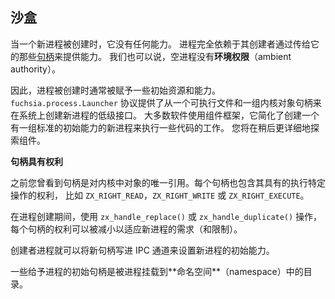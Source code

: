 <!-- ## Sandboxing -->
## 沙盒

<!-- 
When a new process is created, it has no capabilities. The process relies
entirely on its creator to provide capabilities through the set of
[handles][glossary.handle] passed to it. One might also say that an empty
process has no **ambient authority**.
 -->
当一个新进程被创建时，它没有任何能力。
进程完全依赖于其创建者通过传给它的那些[句柄][glossary.handle]来提供能力。
我们也可以说，空进程没有**环境权限**（ambient authority）。

<!-- 
Because of this, processes are usually created with some initial resources
and capabilities. The `fuchsia.process.Launcher` protocol provides the
low-level interface to create new processes on the system from an executable
and a set of kernel object handles. Most software uses the component framework,
which simplifies the work of setting up a new process to execute some code with
a standard set of initial capabilities. You will explore components in more
detail later on.
 -->
因此，进程被创建时通常被赋予一些初始资源和能力。
`fuchsia.process.Launcher` 协议提供了从一个可执行文件和一组内核对象句柄来在系统上创建新进程的低级接口。
大多数软件使用组件框架，它简化了创建一个有一组标准的初始能力的新进程来执行一些代码的工作。
您将在稍后更详细地探索组件。

<aside class="key-point">
  <!-- <b>Handles have rights</b> -->
  <b>句柄具有权利</b>
  <!-- 
  <p>Previously you saw that handles are unique references to objects in the
  kernel. Each handle also contains the rights the handle has to perform
  certain actions, such as <code>ZX_RIGHT_READ</code>,
  <code>ZX_RIGHT_WRITE</code>, or <code>ZX_RIGHT_EXECUTE</code>.</p>
 -->
  <p>之前您曾看到句柄是对内核中对象的唯一引用。每个句柄也包含其具有的执行特定操作的权利，
  比如 <code>ZX_RIGHT_READ</code>，<code>ZX_RIGHT_WRITE</code> 或 
  <code>ZX_RIGHT_EXECUTE</code>。</p>
<!-- 
  <p>During process creation, the rights of each handle can be reduced to suit
  the requirements (and restrictions) of the new process using the
  <code>zx_handle_replace()</code> or <code>zx_handle_duplicate()</code>
   operations.
 -->
   <p>在进程创建期间，使用 <code>zx_handle_replace()</code> 或 <code>zx_handle_duplicate()</code> 操作，
   每个句柄的权利可以被减小以适应新进程的需求（和限制）。</p>
<!-- 
  <p>The creating process can then write the new handles across the IPC channel
  to set the initial capabilities of the new process.</p>
 -->
  <p>创建者进程就可以将新句柄写进 IPC 通道来设置新进程的初始能力。</p>
</aside>

<!-- 
Some initial handles given to a process are directories that the process mounts
into its **namespace**.
 -->
<p>一些给予进程的初始句柄是被进程挂载到**命名空间**（namespace）中的目录。</p>

[glossary.handle]: /glossary/README.md#handle